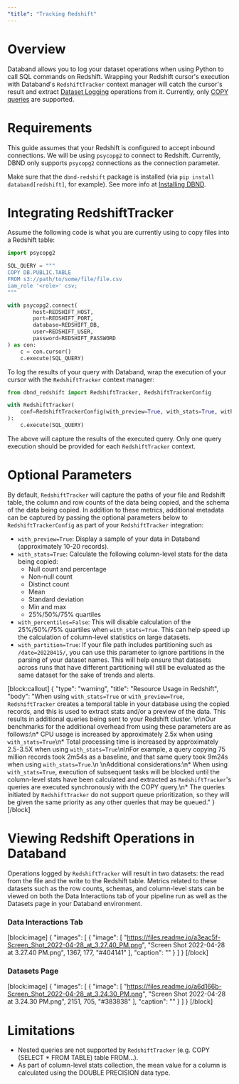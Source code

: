 ```yaml
---
"title": "Tracking Redshift"
---
```

# Overview
Databand allows you to log your dataset operations when using Python to call SQL commands on Redshift. Wrapping your Redshift cursor's execution with Databand's `RedshiftTracker` context manager will catch the cursor's result and extract [Dataset Logging](doc:dataset-logging)  operations from it. Currently, only [COPY queries](https://docs.aws.amazon.com/redshift/latest/dg/r_COPY.html) are supported.

# Requirements
This guide assumes that your Redshift is configured to accept inbound connections. We will be using `psycopg2` to connect to Redshift.  Currently, DBND only supports `psycopg2` connections as the connection parameter.

Make sure that the `dbnd-redshift` package is installed (via `pip install databand[redshift]`, for example). See more info at [Installing DBND](doc:installing-dbnd).


# Integrating RedshiftTracker

Assume the following code is what you are currently using to copy files into a Redshift table:

<!-- noqa -->
```python
import psycopg2

SQL_QUERY = """
COPY DB.PUBLIC.TABLE
FROM s3://path/to/some/file/file.csv
iam_role '<role>' csv;
"""

with psycopg2.connect(
        host=REDSHIFT_HOST,
        port=REDSHIFT_PORT,
        database=REDSHIFT_DB,
        user=REDSHIFT_USER,
        password=REDSHIFT_PASSWORD
) as con:
    c = con.cursor()
    c.execute(SQL_QUERY)
```

To log the results of your query with Databand, wrap the execution of your cursor with the `RedshiftTracker` context manager:

<!-- noqa -->
```python
from dbnd_redshift import RedshiftTracker, RedshiftTrackerConfig

with RedshiftTracker(
    conf=RedshiftTrackerConfig(with_preview=True, with_stats=True, with_schema=True)
):
    c.execute(SQL_QUERY)
```

The above will capture the results of the executed query. Only one query execution should be provided for each `RedshiftTracker` context.

# Optional Parameters
By default, `RedshiftTracker` will capture the paths of your file and Redshift table, the column and row counts of the data being copied, and the schema of the data being copied. In addition to these metrics, additional metadata can be captured by passing the optional parameters below to `RedshiftTrackerConfig` as part of your `RedshiftTracker` integration:
* `with_preview=True`: Display a sample of your data in Databand (approximately 10-20 records).
* `with_stats=True`: Calculate the following column-level stats for the data being copied:
  * Null count and percentage
  * Non-null count
  * Distinct count
  * Mean
  * Standard deviation
  * Min and max
  * 25%/50%/75% quartiles
* `with_percentiles=False`: This will disable calculation of the 25%/50%/75% quartiles when `with_stats=True`. This can help speed up the calculation of column-level statistics on large datasets.
* `with_partition=True`: If your file path includes partitioning such as `/date=20220415/`, you can use this parameter to ignore partitions in the parsing of your dataset names. This will help ensure that datasets across runs that have different partitioning will still be evaluated as the same dataset for the sake of trends and alerts.

[block:callout]
{
  "type": "warning",
  "title": "Resource Usage in Redshift",
  "body": "When using `with_stats=True` or `with_preview=True`, `RedshiftTracker` creates a temporal table in your database using the copied records, and this is used to extract stats and/or a preview of the data. This results in additional queries being sent to your Redshift cluster. \n\nOur benchmarks for the additional overhead from using these parameters are as follows:\n* CPU usage is increased by approximately 2.5x when using `with_stats=True`\n* Total processing time is increased by approximately 2.5-3.5X when using `with_stats=True`\n\nFor example, a query copying 75 million records took 2m54s as a baseline, and that same query took 9m24s when using `with_stats=True`.\n  \nAdditional considerations:\n* When using `with_stats=True`, execution of subsequent tasks will be blocked until the column-level stats have been calculated and extracted as `RedshiftTracker`'s queries are executed synchronously with the COPY query.\n* The queries initiated by `RedshiftTracker` do not support queue prioritization, so they will be given the same priority as any other queries that may be queued."
}
[/block]

# Viewing Redshift Operations in Databand
Operations logged by `RedshiftTracker` will result in two datasets: the read from the file and the write to the Redshift table. Metrics related to these datasets such as the row counts, schemas, and column-level stats can be viewed on both the Data Interactions tab of your pipeline run as well as the Datasets page in your Databand environment.

### Data Interactions Tab
[block:image]
{
  "images": [
    {
      "image": [
        "https://files.readme.io/a3eac5f-Screen_Shot_2022-04-28_at_3.27.40_PM.png",
        "Screen Shot 2022-04-28 at 3.27.40 PM.png",
        1367,
        177,
        "#404141"
      ],
      "caption": ""
    }
  ]
}
[/block]
### Datasets Page
[block:image]
{
  "images": [
    {
      "image": [
        "https://files.readme.io/a6d166b-Screen_Shot_2022-04-28_at_3.24.30_PM.png",
        "Screen Shot 2022-04-28 at 3.24.30 PM.png",
        2151,
        705,
        "#383838"
      ],
      "caption": ""
    }
  ]
}
[/block]
# Limitations
* Nested queries are not supported by `RedshiftTracker` (e.g. COPY (SELECT * FROM TABLE) table FROM...).
* As part of column-level stats collection, the mean value for a column is calculated using the DOUBLE PRECISION data type.

